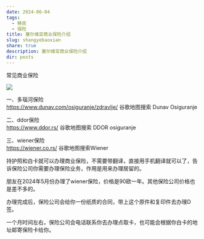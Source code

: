 ```yaml
---
date: 2024-06-04
tags:
  - 移民
  - 保险
title: 塞尔维亚商业保险介绍
slug: shangyebaoxian
share: true
description: 塞尔维亚商业保险介绍
dir: posts
---
```




常见商业保险  

![](https://cdn.jsdelivr.net/gh/feifei8333/image@main/70/2310202406081328602.jpg)


一、多瑙河保险   
https://www.dunav.com/osiguranje/zdravlje/
谷歌地图搜索   Dunav Osiguranje

二、ddor保险  
https://www.ddor.rs/
谷歌地图搜索  DDOR osiguranje

三、wiener保险    
https://wiener.co.rs/
谷歌地图搜索Wiener  


持护照和白卡就可以办理商业保险，不需要带翻译，直接用手机翻译就可以了，告诉保险公司你需要办理保险业务，作用是用来办理居留的。

朋友在2024年5月份办理了wiener保险，价格是90欧一年。其他保险公司价格也是差不多的。

办理完成后，保险公司会给你一份纸质的合同，带上这个原件和复印件去办理D签。

一个月时间左右，保险公司会电话联系你去办理点取卡，也可能会根据你白卡的地址邮寄保险卡给你。








